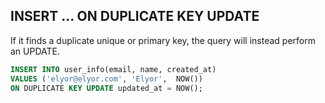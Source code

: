 ## INSERT ... ON DUPLICATE KEY UPDATE

If it finds a duplicate unique or primary key, the query will instead perform an UPDATE.

```SQL
INSERT INTO user_info(email, name, created_at)
VALUES ('elyor@elyor.com', 'Elyor',  NOW())
ON DUPLICATE KEY UPDATE updated_at = NOW();
```
